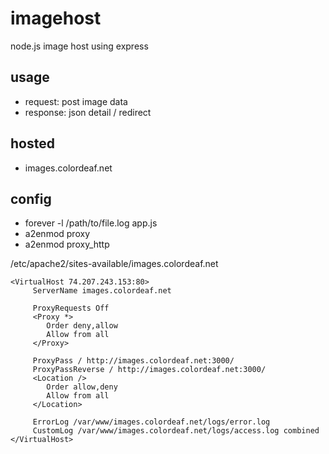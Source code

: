 imagehost
=========

node.js image host using express

usage
-----
* request: post image data
* response: json detail / redirect

hosted
------
* images.colordeaf.net

config
------
* forever -l /path/to/file.log app.js
* a2enmod proxy
* a2enmod proxy_http

/etc/apache2/sites-available/images.colordeaf.net

    <VirtualHost 74.207.243.153:80>
         ServerName images.colordeaf.net

         ProxyRequests Off
         <Proxy *>
            Order deny,allow
            Allow from all
         </Proxy>
 
         ProxyPass / http://images.colordeaf.net:3000/
         ProxyPassReverse / http://images.colordeaf.net:3000/
         <Location />
            Order allow,deny
            Allow from all
         </Location>

         ErrorLog /var/www/images.colordeaf.net/logs/error.log
         CustomLog /var/www/images.colordeaf.net/logs/access.log combined
    </VirtualHost>


